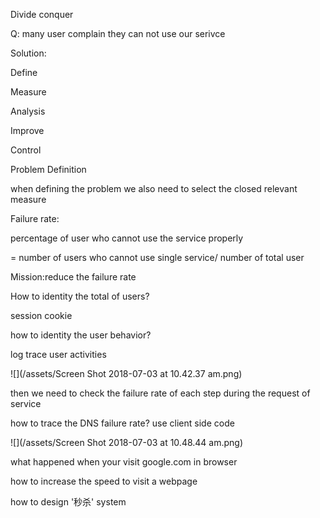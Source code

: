 Divide conquer

Q: many user complain they can not use our serivce

Solution:

Define

Measure

Analysis

Improve

Control

Problem Definition

when defining the problem we also need to select the closed relevant measure

Failure rate:

percentage of user who cannot use the service properly

= number of users who cannot use single service/ number of total user

Mission:reduce the failure rate

How to identity the total of users?

session cookie

how to identity the user behavior?

log trace user activities

![](/assets/Screen Shot 2018-07-03 at 10.42.37 am.png)



then we need to check the failure rate of each step during the request of service



how to trace the DNS failure rate? use client side code

![](/assets/Screen Shot 2018-07-03 at 10.48.44 am.png)







what happened when your visit google.com in browser

how to increase the speed to visit a webpage

how to design '秒杀' system

